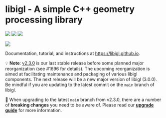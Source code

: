 # libigl - A simple C++ geometry processing library
[![](https://github.com/libigl/libigl/workflows/Build/badge.svg?event=push)](https://github.com/libigl/libigl/actions?query=workflow%3ABuild+branch%3Amain+event%3Apush)
[![](https://github.com/libigl/libigl/workflows/Nightly/badge.svg)](https://github.com/libigl/libigl/actions?query=workflow%3ANightly+branch%3Amain+event%3Aschedule)
[![](https://anaconda.org/conda-forge/igl/badges/installer/conda.svg)](https://anaconda.org/conda-forge/igl)

![](https://libigl.github.io/libigl-teaser.png)

Documentation, tutorial, and instructions at <https://libigl.github.io>.


💡 **Note**: [v2.3.0](https://github.com/libigl/libigl/releases/tag/v2.3.0) is our last stable release before some planned major reorganization (see #1696 for details). The upcoming reorganization is aimed at facilitating maintenance and packaging of various libigl components. The next release will be a new major version of libigl (3.0.0). Be mindful if you are updating to the latest commit on the `main` branch of libigl.

🚨 When upgrading to the latest `main` branch from v2.3.0, there are a number of **breaking changes** you need to be aware of. Please read our [**upgrade guide**](https://libigl.github.io/upgrade-v2-to-v3/) for more information.
